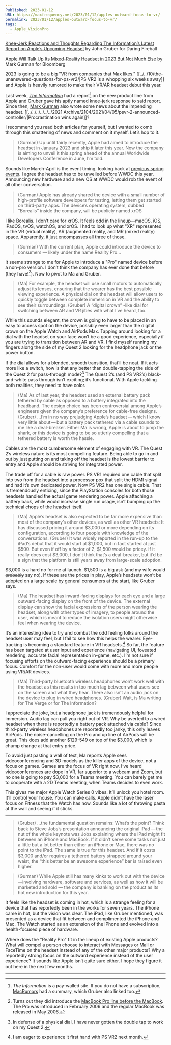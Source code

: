```yaml
---
Published: 2023-01-12
URL: https://maxfrequency.net/2023/01/12/apples-outward-focus-to-vr/
permalink: 2023/01/12/apples-outward-focus-to-vr/
tags:
  - Apple_VisionPro
---
```

[Knee-Jerk Reactions and Thoughts Regarding The Information’s Latest Report on Apple’s Upcoming Headset](https://daringfireball.net/2023/01/information_apple_headset) by John Gruber for Daring Fireball

[Apple Will Talk Up Its Mixed-Reality Headset in 2023 But Not Much Else](https://www.bloomberg.com/news/newsletters/2023-01-08/when-will-apple-launch-the-reality-pro-mixed-reality-headset-apple-2023-devices-lcnfzkc7) by Mark Gurman for Bloomberg

2023 is going to be a big "VR from companies that Max likes." [[../../10/the-unanswered-questions-for-ps-vr2/|PS VR2 is a whopping six weeks away]] and Apple is heavily rumored to make their VR/AR headset debut this year.

Last week, *[The Information](https://www.theinformation.com/articles/inside-the-tech-powering-apples-envelope-pushing-risky-mixed-reality-headset)* had a report[^1] on the new product line from Apple and Gruber gave his aptly named knee-jerk response to said report. Since then, [Mark Gurman](https://www.bloomberg.com/news/newsletters/2023-01-08/when-will-apple-launch-the-reality-pro-mixed-reality-headset-apple-2023-devices-lcnfzkc7) also wrote some news about the impending headset. [[../../../../../../2021 Archive/2104/2021/04/05/psvr-2-announced-controller/|Procrastination wins again]]?

I recommend you read both articles for yourself, but I wanted to comb through this smattering of news and comment on it myself. Let’s hop to it.

> (Gurman) Up until fairly recently, Apple had aimed to introduce the headset in January 2023 and ship it later this year. Now the company is aiming to unveil it this spring ahead of the annual Worldwide Developers Conference in June, I’m told.

Sounds like March-April is the event timing, looking back at [previous spring events](https://en.wikipedia.org/wiki/List_of_Apple_Inc._media_events). I agree the headset has to be unveiled before WWDC this year. Announcing new hardware and a new OS at WWDC would rob the event of all other conversation.

> (Gurman) Apple has already shared the device with a small number of high-profile software developers for testing, letting them get started on third-party apps. The device’s operating system, dubbed “Borealis” inside the company, will be publicly named xrOS

I like Borealis. I don’t care for xrOS. It feels odd in the lineup—macOS, iOS, iPadOS, tvOS, watchOS, and xrOS. I had to look up what "XR" represented in the VR (virtual reality), AR (augmented reality, and MR (mixed reality) space. Apparently, it just encompasses all three of those.

> (Gurman) With the current plan, Apple could introduce the device to consumers — likely under the name Reality Pro…

It seems strange to me for Apple to introduce a "Pro" named device before a non-pro version. I don’t think the company has ever done that before (they have![^2]). Now to pivot to Ma and Gruber.

>	(Ma) For example, the headset will use small motors to automatically adjust its lenses, ensuring that the wearer has the best possible viewing experience. A physical dial on the headset will allow users to quickly toggle between complete immersion in VR and the ability to see their surroundings.
> (Gruber) A “digital crown” -like dial for switching between AR and VR jibes with what I’ve heard, too.

While this sounds elegant, the crown is going to have to be placed in an easy to access spot on the device, possibly even larger than the digital crown on the Apple Watch and AirPods Max. Tapping around looking for a dial with the headset on your face won’t be a good experience, especially if you are trying to transition between AR and VR. I find myself running my fingers along the side of my Quest 2 looking for the headphone jack or the power button.

If the dial allows for a blended, smooth transition, that’ll be neat. If it acts more like a switch, how is that any better than double-tapping the side of the Quest 2 for pass-through mode?[^3] The Quest 2’s (and PS VR2’s) black-and-white pass through isn’t exciting; it’s functional. With Apple tackling both realities, they need to have color.

> 	(Ma) As of last year, the headset used an external battery pack tethered by cable as opposed to a battery integrated into the headband. The design choice has been controversial among Apple’s engineers given the company’s preference for cable-free designs.
> (Gruber) …I’m in no way prejudging Apple’s headset — which I know very little about — but a battery pack tethered via a cable sounds to me like a deal-breaker. Either Ma is wrong, Apple is about to jump the shark, or this device is going to be so utterly compelling that a tethered battery is worth the hassle.

Cables are the most cumbersome element of engaging with VR. The Quest 2’s wireless nature is its most compelling feature. Being able to go in and out by just putting on and taking off the headset is the lowest barrier to entry and Apple should be striving for integrated power.

The trade off for a cable is raw power. PS VR1 required one cable that split into two from the headset into a processor pox that split the HDMI signal and had it’s own dedicated power. Now PS VR2 has one single cable. That is tremendously enticing, since the PlayStation consoles for both those headsets handled the actual game rendering power. Apple attaching a battery back, while would increase single run usage, isn’t bumping up the technical chops of the headset itself.

> 	(Ma) Apple’s headset is also expected to be far more expensive than most of the company’s other devices, as well as other VR headsets: It has discussed pricing it around $3,000 or more depending on its configuration, according to four people with knowledge of the conversations.
> (Gruber) It was widely reported in the run-up to the iPad’s debut that it would start at $1,000, but in fact started at just $500. But even if off by a factor of 2, $1,500 would be pricey. If it really does cost $3,000, I don’t think that’s a deal-breaker, but it’d be a sign that the platform is still years away from large-scale adoption.

$3,000 is a hard no for me at launch. $1,500 is a big ask (and my wife would ~~probably~~ say no). If these are the prices in play, Apple’s headsets won’t be adopted on a large scale by general consumers at the start, like Gruber says.

> (Ma) The headset has inward-facing displays for each eye and a large outward-facing display on the front of the device. The external display can show the facial expressions of the person wearing the headset, along with other types of imagery, to people around the user, which is meant to reduce the isolation users might otherwise feel when wearing the device.

It’s an interesting idea to try and combat the odd feeling folks around the headset user may feel, but I fail to see how this helps the wearer. Eye-tracking is becoming a standard feature in VR headsets.[^4] So far, the feature has been targeted at user input and experience (navigating UI, foveated rendering, accurate facial representation in-game, etc.). I’m not sure if focusing efforts on the outward-facing experience should be a primary focus. Comfort for the non-user would come with more and more people using VR/AR devices.

> 	(Ma) Third-party bluetooth wireless headphones won’t work well with the headset as this results in too much lag between what users see on the screen and what they hear. There also isn’t an audio jack on the device to plug in wired headphones.
> (Gruber) Wait, is Ma writing for The Verge or for The Information?

I appreciate the joke, but a headphone jack is tremendously helpful for immersion. Audio lag can pull you right out of VR. Why be averted to a wired headset when there is reportedly a battery pack attached via cable? Since third-party wireless headphones are reportedly too janky, this only leaves AirPods. The noise-cancelling on the Pro and up line of AirPods will be great. This does add another $129-549 on top of the $3,000, which is chump change at that entry price.

To avoid just pasting a wall of text, Ma reports Apple sees videoconferencing and 3D models as the killer apps of the device, not a focus on games. Games are the focus of VR right now. I’ve heard videoconferences are dope in VR, far superior to a webcam and Zoom, but no one is going to pay $3,000 for a Teams meeting. You can barely get me to cooperate with a 2D Teams meeting, when Teams decides to even work.

This gives me major Apple Watch Series 0 vibes. It’ll unlock you hotel room. It’ll control your house. You can make calls. Apple didn’t have the laser focus on Fitness that the Watch has now. Sounds like a lot of throwing pasta at the wall and seeing if it sticks.

---

> (Gruber) …the fundamental question remains: What’s the point? Think back to Steve Jobs’s presentation announcing the original iPad — the nut of the whole keynote was Jobs explaining where the iPad might fit between an iPhone and MacBook. If it didn’t serve some tasks not just a little but a lot better than either an iPhone or Mac, there was no point to the iPad. The same is true for this headset. And if it costs $3,000 and/or requires a tethered battery strapped around your waist, the “this better be an awesome experience” bar is raised even higher.

> (Gurman) While Apple still has many kinks to work out with the device —involving hardware, software and services, as well as how it will be marketed and sold — the company is banking on the product as its hot new introduction for this year.

It feels like the headset is coming in hot, which is a strange feeling for a device that has reportedly been in the works for seven years. The iPhone came in hot, but the vision was clear. The iPad, like Gruber mentioned, was presented as a device that fit between and complimented the iPhone and Mac. The Watch started as an extension of the iPhone and evolved into a health-focused piece of hardware.

Where does the "Reality Pro" fit in the lineup of existing Apple products? What will compel a person choose to interact with Messages or Mail or FaceTime on the headset instead of any of the other major products? Why a reportedly strong focus on the outward experience instead of the user experience? It sounds like Apple isn’t quite sure either. I hope they figure it out here in the next few months.

---
[^1]: *The Information* is a pay-walled site. If you do not have a subscription, [MacRumors](https://www.macrumors.com/2023/01/03/report-reveals-wave-of-features-for-apple-headset/) had a summary, which Gruber also linked too.
[^2]: Turns out they did introduce the [MacBook Pro line before the MacBook](https://en.wikipedia.org/wiki/Timeline_of_Apple_Inc._products). The Pro was introduced in February 2006 and the regular MacBook was released in May 2006.
[^3]: In defense of a physical dial, I have never gotten the double tap to work on my Quest 2.
[^4]: I am eager to experience it first hand with PS VR2 next month.